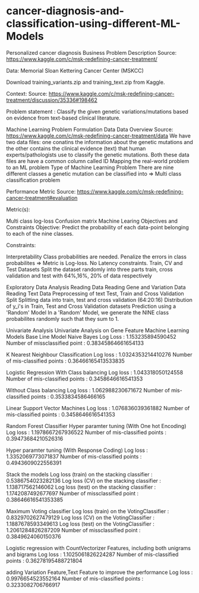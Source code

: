 # cancer-diagnosis-and-classification-using-different-ML-Models


Personalized cancer diagnosis
Business Problem
Description
Source: https://www.kaggle.com/c/msk-redefining-cancer-treatment/

Data: Memorial Sloan Kettering Cancer Center (MSKCC)

Download training_variants.zip and training_text.zip from Kaggle.

Context:
Source: https://www.kaggle.com/c/msk-redefining-cancer-treatment/discussion/35336#198462

Problem statement :
Classify the given genetic variations/mutations based on evidence from text-based clinical literature.

Machine Learning Problem Formulation
Data
Data Overview
Source: https://www.kaggle.com/c/msk-redefining-cancer-treatment/data
We have two data files: one conatins the information about the genetic mutations and the other contains the clinical evidence (text) that human experts/pathologists use to classify the genetic mutations.
Both these data files are have a common column called ID
Mapping the real-world problem to an ML problem
Type of Machine Learning Problem
There are nine different classes a genetic mutation can be classified into => Multi class classification problem

Performance Metric
Source: https://www.kaggle.com/c/msk-redefining-cancer-treatment#evaluation

Metric(s):

Multi class log-loss
Confusion matrix
Machine Learing Objectives and Constraints
Objective: Predict the probability of each data-point belonging to each of the nine classes.

Constraints:

Interpretability
Class probabilities are needed.
Penalize the errors in class probabilites => Metric is Log-loss.
No Latency constraints.
Train, CV and Test Datasets
Split the dataset randomly into three parts train, cross validation and test with 64%,16%, 20% of data respectively

Exploratory Data Analysis
Reading Data
Reading Gene and Variation Data
Reading Text Data
Preprocessing of text
Test, Train and Cross Validation Split
Splitting data into train, test and cross validation (64:20:16)
Distribution of y_i's in Train, Test and Cross Validation datasets
Prediction using a 'Random' Model
In a 'Random' Model, we generate the NINE class probabilites randomly such that they sum to 1.

Univariate Analysis
Univariate Analysis on Gene Feature
Machine Learning Models
Base Line Model
Naive Bayes
Log Loss : 1.153235894590452 Number of missclassified point : 0.38345864661654133

K Nearest Neighbour Classification
Log loss : 1.0324353214410276 Number of mis-classified points : 0.36466165413533835

Logistic Regression
With Class balancing
Log loss : 1.043318050124558 Number of mis-classified points : 0.3458646616541353

Without Class balancing
Log loss : 1.062988230671672 Number of mis-classified points : 0.3533834586466165

Linear Support Vector Machines
Log loss : 1.076836039361882 Number of mis-classified points : 0.3458646616541353

Random Forest Classifier
Hyper paramter tuning (With One hot Encoding)
Log loss : 1.1978667267936522 Number of mis-classified points : 0.39473684210526316

Hyper paramter tuning (With Response Coding)
Log loss : 1.3352069773071837 Number of mis-classified points : 0.4943609022556391

Stack the models
Log loss (train) on the stacking classifier : 0.5386754023282136 Log loss (CV) on the stacking classifier : 1.138717562146062 Log loss (test) on the stacking classifier : 1.1742087492677697 Number of missclassified point : 0.38646616541353385

Maximum Voting classifier
Log loss (train) on the VotingClassifier : 0.8329702627479129 Log loss (CV) on the VotingClassifier : 1.1887678593349613 Log loss (test) on the VotingClassifier : 1.2061284826287209 Number of missclassified point : 0.3849624060150376

Logistic regression with CountVectorizer Features, including both unigrams and bigrams
Log loss : 1.1025061826224287 Number of mis-classified points : 0.36278195488721804

adding Variation Feature,Text Feature to improve the performance
Log loss : 0.9976654523552164 Number of mis-classified points : 0.3233082706766917
